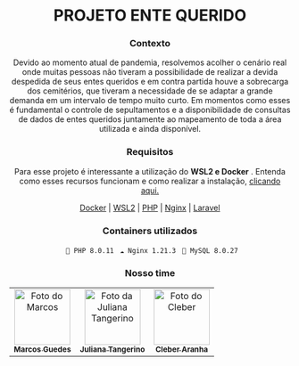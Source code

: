 <div  align="center">
	<h1>PROJETO ENTE QUERIDO</h1>
</div>

<div  align="center">
<h3> Contexto </h3>
<p>
Devido ao momento atual de pandemia, resolvemos acolher o cenário real onde muitas pessoas não tiveram a possibilidade de realizar a devida despedida de seus entes queridos e em contra partida houve a sobrecarga dos cemitérios, que tiveram a necessidade de se adaptar a grande demanda em um intervalo de tempo muito curto. Em momentos como esses é fundamental o controle de sepultamentos e a disponibilidade de consultas de dados de entes queridos juntamente ao mapeamento de toda a área utilizada e ainda disponível.
</p>
</div>

<div  align="center">
<h3> Requisitos </h3>
<p> 
Para esse projeto é interessante a utilização do <strong>WSL2 e Docker</strong> . Entenda como esses recursos funcionam e como realizar a instalação, <a href="https://github.com/codeedu/wsl2-docker-quickstart">clicando aqui.</a> 
</p>
<a href="https://docs.docker.com/engine/install/ubuntu/">Docker</a> 
<span> | </span>
<a href="https://docs.microsoft.com/pt-br/windows/wsl/install">WSL2</a>
<span> | </span>
<a href="https://www.php.net/downloads">PHP</a>
<span> | </span>
<a href="https://www.nginx.com/">Nginx</a>
<span> | </span>
<a href="https://laravel.com/docs/8.x">Laravel</a>
</div>

<div  align="center">
<h3>Containers utilizados</h3>
<div>
<code> 🐘 PHP 8.0.11</code>
<code> ☁ Nginx 1.21.3</code>
<code> 📁 MySQL 8.0.27</code>
</div>

<div  align="center">
<h3> Nosso time</h3>
<table> 
<tr> <td  align="center"> <a  href="https://github.com/MarcosGuedess"> <img  src="https://avatars.githubusercontent.com/u/84164595?v=4"  width="100px;"  alt="Foto do Marcos"/> <br> 
<sub> <b>Marcos Guedes</b> </sub> </a> </td> <td  align="center"> <a  href="https://github.com/juliatangerino"> <img  src="https://avatars.githubusercontent.com/u/46140018?v=4" width="100px;"  alt="Foto da Juliana Tangerino"/> <br> <sub> <b>Juliana Tangerino</b> </sub> </a> </td> <td  align="center"> <a  href="https://github.com/CleberAranha"> <img  src="https://avatars.githubusercontent.com/u/39919918?v=4"  width="100px;" alt="Foto do Cleber"/><br> <sub> <b>Cleber Aranha</b> </sub> </a> </td>
</table>
</div>